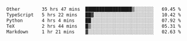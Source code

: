 <!--START_SECTION:waka-->

```txt
Other        35 hrs 47 mins  █████████████████▒░░░░░░░   69.45 %
TypeScript   5 hrs 22 mins   ██▓░░░░░░░░░░░░░░░░░░░░░░   10.42 %
Python       4 hrs 4 mins    ██░░░░░░░░░░░░░░░░░░░░░░░   07.92 %
TeX          2 hrs 44 mins   █▒░░░░░░░░░░░░░░░░░░░░░░░   05.31 %
Markdown     1 hr 21 mins    ▓░░░░░░░░░░░░░░░░░░░░░░░░   02.63 %
```

<!--END_SECTION:waka--> 
 
